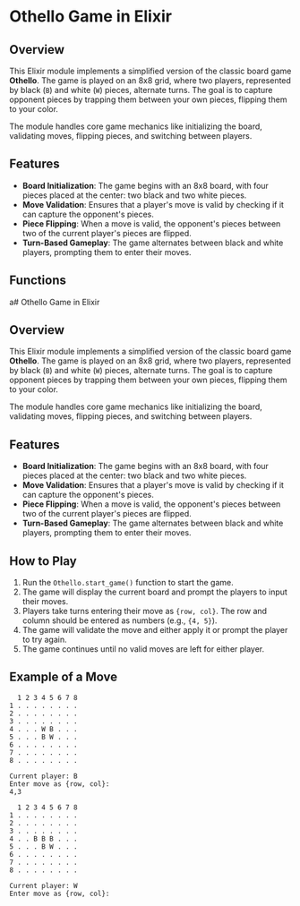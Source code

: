 # Othello Game in Elixir

## Overview

This Elixir module implements a simplified version of the classic board game **Othello**. The game is played on an 8x8 grid, where two players, represented by black (`B`) and white (`W`) pieces, alternate turns. The goal is to capture opponent pieces by trapping them between your own pieces, flipping them to your color.

The module handles core game mechanics like initializing the board, validating moves, flipping pieces, and switching between players.

## Features

- **Board Initialization**: The game begins with an 8x8 board, with four pieces placed at the center: two black and two white pieces.
- **Move Validation**: Ensures that a player's move is valid by checking if it can capture the opponent's pieces.
- **Piece Flipping**: When a move is valid, the opponent's pieces between two of the current player's pieces are flipped.
- **Turn-Based Gameplay**: The game alternates between black and white players, prompting them to enter their moves.

## Functions
a# Othello Game in Elixir

## Overview

This Elixir module implements a simplified version of the classic board game **Othello**. The game is played on an 8x8 grid, where two players, represented by black (`B`) and white (`W`) pieces, alternate turns. The goal is to capture opponent pieces by trapping them between your own pieces, flipping them to your color.

The module handles core game mechanics like initializing the board, validating moves, flipping pieces, and switching between players.

## Features

- **Board Initialization**: The game begins with an 8x8 board, with four pieces placed at the center: two black and two white pieces.
- **Move Validation**: Ensures that a player's move is valid by checking if it can capture the opponent's pieces.
- **Piece Flipping**: When a move is valid, the opponent's pieces between two of the current player's pieces are flipped.
- **Turn-Based Gameplay**: The game alternates between black and white players, prompting them to enter their moves.

## How to Play

1. Run the `Othello.start_game()` function to start the game.
2. The game will display the current board and prompt the players to input their moves.
3. Players take turns entering their move as `{row, col}`. The row and column should be entered as numbers (e.g., `{4, 5}`).
4. The game will validate the move and either apply it or prompt the player to try again.
5. The game continues until no valid moves are left for either player.

## Example of a Move

```plaintext
  1 2 3 4 5 6 7 8
1 . . . . . . . .
2 . . . . . . . .
3 . . . . . . . .
4 . . . W B . . .
5 . . . B W . . .
6 . . . . . . . .
7 . . . . . . . .
8 . . . . . . . .

Current player: B
Enter move as {row, col}:
4,3

  1 2 3 4 5 6 7 8
1 . . . . . . . .
2 . . . . . . . .
3 . . . . . . . .
4 . . B B B . . .
5 . . . B W . . .
6 . . . . . . . .
7 . . . . . . . .
8 . . . . . . . .

Current player: W
Enter move as {row, col}:
